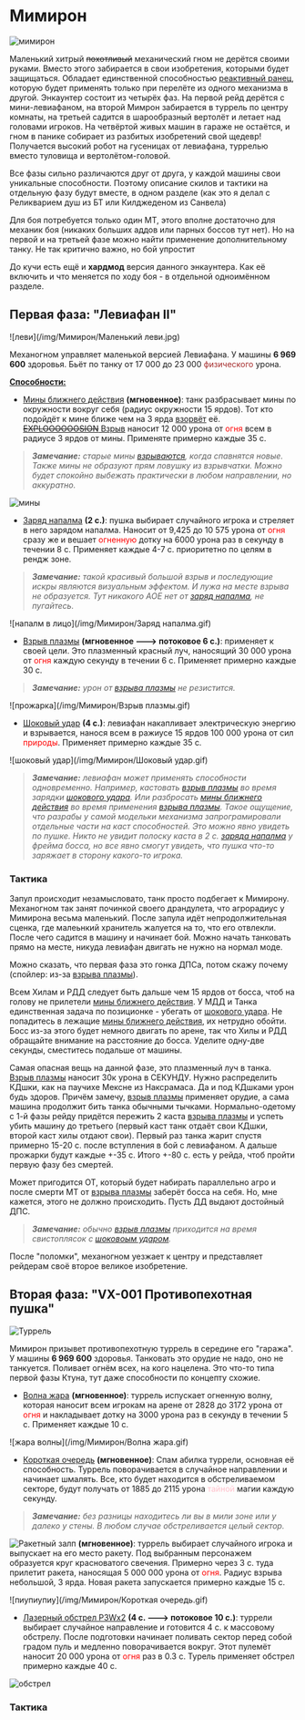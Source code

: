 # Мимирон #

![мимирон](/img/Мимирон/mimiron.jpg)

Маленький хитрый ~~похотливый~~ механический гном не дерётся своими руками. Вместо этого забирается в свои изобретения, которыми будет защищаться. Обладает единственной способностью [реактивный ранец](https://www.wowhead.com/ru/spell=63341), которую будет применять только при перелёте из одного механизма в другой. Энкаунтер состоит из четырёх фаз. На первой рейд дерётся с мини-левиафаном, на второй Мимрон забирается в туррель по центру комнаты, на третьей садится в шарообразный вертолёт и летает над головами игроков. На четвёртой живых машин в гараже не остаётся, и гном в панике собирает из разбитых изобретений свой щедевр! Получается высокий робот на гусеницах от левиафана, туррелью вместо туловища и вертолётом-головой. 

Все фазы сильно различаются друг от друга, у каждой машины свои уникальные способности. Поэтому описание скилов и тактики на отдельную фазу будут вместе, в одном разделе (как это я делал с Реликварием душ из БТ или Килджеденом из Санвела)

Для боя потребуется только один МТ, этого вполне достаточно для механик боя (никаких больших аддов или парных боссов тут нет). Но на первой и на третьей фазе можно найти применение дополнительному танку. Не так критично важно, но бой упростит

До кучи есть ещё и **хардмод** версия данного энкаунтера. Как её включить и что меняется по ходу боя - в отдельной одноимённом разделе.

## Первая фаза: "Левиафан II" ##

![леви](/img/Мимирон/Маленький леви.jpg)

Механогном управляет маленькой версией Левиафана. У машины **6 969 600** здоровья. Бьёт по танку от 17 000 до 23 000 <span style = "color:brown">физического</span> урона. 

**<u>Способности:</u>**

 - [Мины ближнего действия](https://www.wowhead.com/wotlk/ru/spell=63027) **(мгновенное)**: танк разбрасывает мины по окружности вокруг себя (радиус окружности 15 ярдов). Тот кто подойдёт к мине ближе чем на 3 ярда [взорвёт](https://www.wowhead.com/wotlk/ru/spell=63009) её. [~~EXPLOOOOOOSION~~ Взрыв](https://www.wowhead.com/wotlk/ru/spell=63009) наносит 12 000 урона от <span style="color:red">огня</span> всем в радиусе 3 ярдов от мины. Применяте примерно каждые 35 с.

>***Замечание:** старые мины [взрываются](https://www.wowhead.com/wotlk/ru/spell=63009), когда спавнятся новые. Также мины не образуют прям ловушку из взрывчатки. Можно будет спокойно выбежать практически в любом направлении, но аккуратно.*

![мины](/img/Мимирон/Мины.gif)

 - [Заряд напалма](https://www.wowhead.com/wotlk/ru/spell=65026) **(2 с.)**: пушка выбирает случайного игрока и стреляет в него зарядом напалма. Наносит от 9,425 до 10 575 урона от <span style="color:red">огня</span> сразу же и вешает <span style="color:red">огненную</span> дотку на 6000 урона раз в секунду в течении 8 с. Применяет каждые 4-7 с. приоритетно по целям в рендж зоне.

>***Замечание:** такой красивый большой взрыв и последующие искры являются визуальным эффектом. И лужа на месте взрыва не образуется. Тут никакого АОЕ нет от [заряд напалма](https://www.wowhead.com/wotlk/ru/spell=65026), не пугайтесь.*

![напалм в лицо](/img/Мимирон/Заряд напалма.gif)

 - [Взрыв плазмы](https://www.wowhead.com/wotlk/ru/spell=62997) **(мгновенное ---> потоковое 6 c.)**: применяет к своей цели. Это плазменный красный луч, наносящий 30 000 урона от <span style="color:red">огня</span> каждую секунду в течении 6 с. Применяет примерно каждые 30 с.

>***Замечание:** урон от [взрыва плазмы](https://www.wowhead.com/wotlk/ru/spell=62997) не резистится.*

![прожарка](/img/Мимирон/Взрыв плазмы.gif)

 - [Шоковый удар](https://www.wowhead.com/wotlk/ru/spell=63631) **(4 с.)**: левиафан накапливает электрическую энергию и взрывается, нанося всем в ражиусе 15 ярдов 100 000 урона от сил <span style="color:red">природы</span>. Применяет примерно каждые 35 с.

![шоковый удар](/img/Мимирон/Шоковый удар.gif)

>***Замечание:** левиафан может применять способности одновременно. Например, кастовать [взрыв плазмы](https://www.wowhead.com/wotlk/ru/spell=62997) во время зарядки [шокового удара](https://www.wowhead.com/wotlk/ru/spell=63631). Или разбросать [мины ближнего действия](https://www.wowhead.com/wotlk/ru/spell=63027) во время применения [взрыва плазмы](https://www.wowhead.com/wotlk/ru/spell=62997). Такое ощущение, что разрабы у самой модельки механизма запрограмировали отдельные части на каст способностей. Это можно явно увидеть по пушке. Никто не увидит полоску каста в 2 с. [заряда напалма](https://www.wowhead.com/wotlk/ru/spell=65026) у фрейма босса, но все явно смогут увидеть, что пушка что-то заряжает в сторону какого-то игрока.*

### Тактика ###

Запул происходит незамысловато, танк просто подбегает к Мимирону. Механогном так занят починкой своего драндулета, что агрорадиус у Мимирона весьма маленький. После запула идёт непродолжительная сценка, где малеьнкий хранитель жалуется на то, что его отвлекли. После чего садится в машину и начинает бой. Можно начать танковать прямо на месте, никуда левиафан двигать не нужно на нормал моде. 

Можно сказать, что первая фаза это гонка ДПСа, потом скажу почему (спойлер: из-за [взрыва плазмы](https://www.wowhead.com/wotlk/ru/spell=62997)).

Всем Хилам и РДД следует быть дальше чем 15 ярдов от босса, чтоб на голову не прилетели [мины ближнего действия](https://www.wowhead.com/wotlk/ru/spell=63027). У МДД и Танка единственная задача по позиционке - убегать от [шокового удара](https://www.wowhead.com/wotlk/ru/spell=63631). Не попадитесь в лежащие [мины ближнего действия](https://www.wowhead.com/wotlk/ru/spell=63027), их нетрудно обойти. Босс из-за этого будет немного двигать по арене, так что Хилы и РДД обращайте внимание на расстояние до босса. Уделите одну-две секунды, сместитесь подальше от машины.

Самая опасная вещь на данной фазе, это плазменный луч в танка. [Взрыв плазмы](https://www.wowhead.com/wotlk/ru/spell=62997) наносит 30к урона в СЕКУНДУ. Нужно распределить КДшки, как на паучихе Мексне из Наксрамаса. Да и под КДшками урон будь здоров. Причём замечу, [взрыв плазмы](https://www.wowhead.com/wotlk/ru/spell=62997) применяет орудие, а сама машина продолжит бить танка обычными тычками. Нормально-одетому с 1-й фазы рейду придётся пережить 2 каста [взрыва плазмы](https://www.wowhead.com/wotlk/ru/spell=62997) и успеть убить машину до третьего (первый каст танк отдаёт свои КДшки, второй каст хилы отдают свои). Первый раз танка жарит спустя примерно 15-20 с. после вступления в бой с левиафаном. А дальше прожарки будут каждые +-35 с. Итого +-80 с. есть у рейда, чтоб пройти первую фазу без смертей.

Может пригодится ОТ, который будет набирать параллельно агро и после смерти МТ от [взрыва плазмы](https://www.wowhead.com/wotlk/ru/spell=62997) заберёт босса на себя. Но, мне кажется, этого не должно происходить. Пусть ДД выдают достойный ДПС.

>***Замечание:** обычно [взрыв плазмы](https://www.wowhead.com/wotlk/ru/spell=62997) приходится на время свистоплясок с [шоковоым ударом](https://www.wowhead.com/wotlk/ru/spell=63631).*

После "поломки", механогном уезжает к центру и представляет рейдерам своё второе великое изобретение.

## Вторая фаза: "VX-001 Противопехотная пушка" ##

![Туррель](/img/Мимирон/Туррель.jpg)

Мимирон призывет противопехотную туррель в середине его "гаража". У машины **6 969 600** здоровья. Танковать это орудие не надо, оно не танкуется. Поливает огнём всех, на кого нацелена. Это что-то типа первой фазы Ктуна, тут даже способности по концепту схожие.

 - [Волна жара](https://www.wowhead.com/wotlk/ru/spell=63677) **(мгновенное)**: туррель испускает огненную волну, которая наносит всем игрокам на арене от 2828 до 3172 урона от <span style="color:red">огня</span> и накладывает дотку на 3000 урона раз в секунду в течении 5 с. Применяет каждые 10 с.

![жара волны](/img/Мимирон/Волна жара.gif)

 - [Короткая очередь](https://www.wowhead.com/wotlk/ru/spell=64532) **(мгновенное)**: Спам абилка туррели, основная её способность. Туррель поворачивается в случайное направлении и начинает шмалять. Все, кто будет находится в обстреливаемом секторе, будут получать от 1885 до 2115 урона <span style="color:pink">тайной</span> магии каждую секунду. 

>***Замечание:** без разницы находитесь ли вы в мили зоне или у далеко у стены. В любом случае обстреливается целый сектор.*

![Ракетный залп](https://www.wowhead.com/wotlk/ru/spell=63041) **(мгновенное)**: туррель выбирает случайного игрока и выпускает на его место ракету. Под выбранным персонажем образуется круг красноватого свечения. Примерно через 3 с. туда прилетит ракета, наносящая 5 000 000 урона от <span style="color:red">огня</span>. Радиус взрыва небольшой, 3 ярда. Новая ракета запускается примерно каждые 15 с.

![пиупиупиу](/img/Мимирон/Короткая очередь.gif)

 - [Лазерный обстрел P3Wx2](https://www.wowhead.com/wotlk/ru/spell=63293) **(4 c. ---> потоковое 10 с.)**: туррели выбирает случайное направление и готовится 4 с. к массовому обстрелу. После подготовки начинает поливать сектор перед собой градом пуль и медленно поворачивается вокруг. Этот пулемёт наносит 20 000 урона от <span style="color:red">огня</span> раз в 0.3 с. Турель применяет обстрел примерно каждые 40 с.

![обстрел](/img/Мимирон/Обстрел.gif)

### Тактика ###
